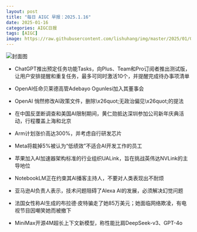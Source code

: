 ```yaml
---
layout: post
title: "每日 AIGC 早报：2025.1.16"
date: 2025-01-16
categories: AIGC日报
tags: [AIGC]
image: https://raw.githubusercontent.com/lishuhang/img/master/2025/01/0116-d.jpg
---
```


![封面图](https://raw.githubusercontent.com/lishuhang/img/master/2025/01/0116-d.jpg)

  - ChatGPT推出预定任务功能Tasks，向Plus、Team和Pro订阅者推出测试版，让用户安排提醒和重复任务，最多可同时激活10个，并提醒完成待办事项清单

  - OpenAI任命贝莱德高管Adebayo Ogunlesi加入其董事会

  - OpenAI 悄然修改AI政策文件，删除\x26quot;无政治偏见\x26quot;的提法

  - 在中国反垄断调查和美国AI限制期间，黄仁勋抵达深圳参加公司新年庆典活动，行程覆盖上海和北京

  - Arm计划涨价高达300%，并考虑自行研发芯片

  - Meta将裁掉5%被认为“低绩效”不适合AI开发工作的员工

  - 苹果加入AI加速器架构标准的行业组织UALink，旨在挑战英伟达NVLink的主导地位

  - NotebookLM正在约束其AI播客主持人，不要对人类表现出不耐烦

  - 亚马逊AI负责人表示，技术问题阻碍了Alexa AI的发展，必须解决幻觉问题

  - 法国女性称AI生成的布拉德·皮特骗走了她85万美元；她面临网络欺凌，有电视节目因嘲笑她而被撤下

  - MiniMax开源4M超长上下文新模型，称性能比肩DeepSeek-v3、GPT-4o